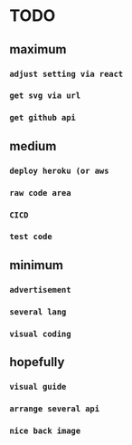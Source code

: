# TODO

## maximum

### `adjust setting via react`

### `get svg via url`

### `get github api`

## medium

### `deploy heroku (or aws`

### `raw code area`

### `CICD`

### `test code`

## minimum

### `advertisement`

### `several lang`

### `visual coding`

## hopefully

### `visual guide`

### `arrange several api`

### `nice back image`